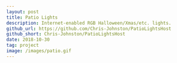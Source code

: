 ```yaml
---
layout: post
title: Patio Lights
description: Internet-enabled RGB Halloween/Xmas/etc. lights.
github_url: https://github.com/Chris-Johnston/PatioLightsHost
github_short: Chris-Johnston/PatioLightsHost
date: 2018-10-30
tag: project
image: /images/patio.gif
---
```


